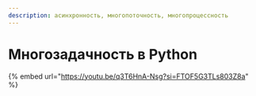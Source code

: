 ```yaml
---
description: асинхронность, многопоточность, многопроцессность
---
```


# Многозадачность в Python

{% embed url="https://youtu.be/q3T6HnA-Nsg?si=FTOF5G3TLs803Z8a" %}
